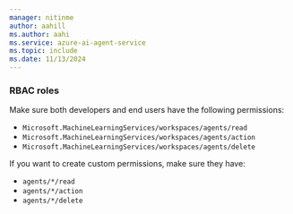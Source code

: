 ```yaml
---
manager: nitinme
author: aahill
ms.author: aahi
ms.service: azure-ai-agent-service
ms.topic: include
ms.date: 11/13/2024
---
```


### RBAC roles

Make sure both developers and end users have the following permissions: 

* `Microsoft.MachineLearningServices/workspaces/agents/read`
* `Microsoft.MachineLearningServices/workspaces/agents/action`
* `Microsoft.MachineLearningServices/workspaces/agents/delete`

If you want to create custom permissions, make sure they have: 

* `agents/*/read` 
* `agents/*/action` 
* `agents/*/delete` 